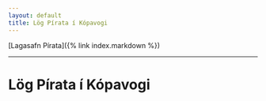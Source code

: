 ```yaml
---
layout: default
title: Lög Pírata í Kópavogi
---
```


[Lagasafn Pírata]({% link index.markdown %})

***

# Lög Pírata í Kópavogi